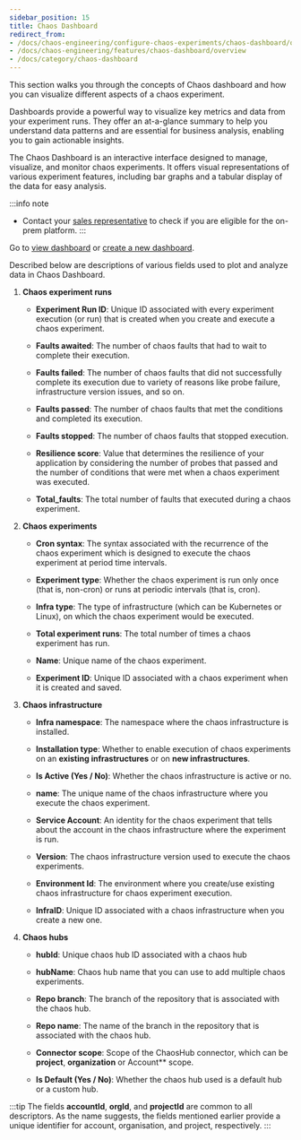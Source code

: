 ```yaml
---
sidebar_position: 15
title: Chaos Dashboard
redirect_from:
- /docs/chaos-engineering/configure-chaos-experiments/chaos-dashboard/overview
- /docs/chaos-engineering/features/chaos-dashboard/overview
- /docs/category/chaos-dashboard
---
```


This section walks you through the concepts of Chaos dashboard and how you can visualize different aspects of a chaos experiment.

Dashboards provide a powerful way to visualize key metrics and data from your experiment runs. They offer an at-a-glance summary to help you understand data patterns and are essential for business analysis, enabling you to gain actionable insights.

The Chaos Dashboard is an interactive interface designed to manage, visualize, and monitor chaos experiments. It offers visual representations of various experiment features, including bar graphs and a tabular display of the data for easy analysis.

:::info note
- Contact your [sales representative](mailto:sales@harness.io) to check if you are eligible for the on-prem platform.
:::

Go to [view dashboard](/docs/chaos-engineering/use-harness-ce/dashboards/view-dashboard) or [create a new dashboard](/docs/chaos-engineering/use-harness-ce/dashboards/create-new).

Described below are descriptions of various fields used to plot and analyze data in Chaos Dashboard.

1. **Chaos experiment runs**

	* **Experiment Run ID**: Unique ID associated with every experiment execution (or run) that is created when you create and execute a chaos experiment.

	* **Faults awaited**: The number of chaos faults that had to wait to complete their execution.

	* **Faults failed**: The number of chaos faults that did not successfully complete its execution due to variety of reasons like probe failure, infrastructure version issues, and so on.

	* **Faults passed**: The number of chaos faults that met the conditions and completed its execution.

	* **Faults stopped**: The number of chaos faults that stopped execution.

	* **Resilience score**: Value that determines the resilience of your application by considering the number of probes that passed and the number of conditions that were met when a chaos experiment was executed.

	* **Total_faults**: The total number of faults that executed during a chaos experiment.

2. **Chaos experiments**

	* **Cron syntax**: The syntax associated with the recurrence of the chaos experiment which is designed to execute the chaos experiment at period time intervals.

	* **Experiment type**: Whether the chaos experiment is run only once (that is, non-cron) or runs at periodic intervals (that is, cron).

	* **Infra type**: The type of infrastructure (which can be Kubernetes or Linux), on which the chaos experiment would be executed.

	* **Total experiment runs**: The total number of times a chaos experiment has run.

	* **Name**: Unique name of the chaos experiment.

	* **Experiment ID**: Unique ID associated with a chaos experiment when it is created and saved.

3. **Chaos infrastructure**

	* **Infra namespace**: The namespace where the chaos infrastructure is installed.

	* **Installation type**: Whether to enable execution of chaos experiments on an **existing infrastructures** or on **new infrastructures**.

	* **Is Active (Yes / No)**: Whether the chaos infrastructure is active or no.

	* **name**: The unique name of the chaos infrastructure where you execute the chaos experiment.

	* **Service Account**: An identity for the chaos experiment that tells about the account in the chaos infrastructure where the experiment is run.

	* **Version**: The chaos infrastructure version used to execute the chaos experiments.

	* **Environment Id**: The environment where you create/use existing chaos infrastructure for chaos experiment execution.

	* **InfraID**: Unique ID associated with a chaos infrastructure when you create a new one.

4. **Chaos hubs**

	* **hubId**: Unique chaos hub ID associated with a chaos hub

	* **hubName**: Chaos hub name that you can use to add multiple chaos experiments.

	* **Repo branch**: The branch of the repository that is associated with the chaos hub.

	* **Repo name**: The name of the branch in the repository that is associated with the chaos hub.

	* **Connector scope**: Scope of the ChaosHub connector, which can be **project**, **organization** or Account** scope.

	* **Is Default (Yes / No)**: Whether the chaos hub used is a default hub or a custom hub.

:::tip
The fields **accountId**, **orgId**, and **projectId** are common to all descriptors. As the name suggests, the fields mentioned earlier provide a unique identifier for account, organisation, and project, respectively.
:::